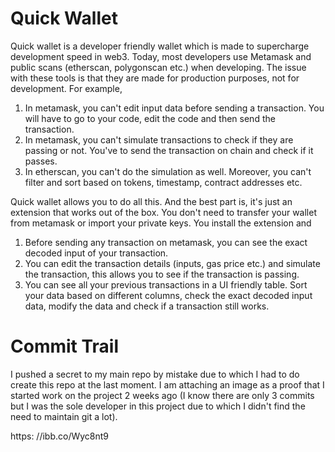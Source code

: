 # Quick Wallet

Quick wallet is a developer friendly wallet which is made to supercharge development speed in web3. Today, most developers use Metamask and public scans (etherscan, polygonscan etc.) when developing. The issue with these tools is that they are made for production purposes, not for development. For example,

1. In metamask, you can't edit input data before sending a transaction. You will have to go to your code, edit the code and then send the transaction.
2. In metamask, you can't simulate transactions to check if they are passing or not. You've to send the transaction on chain and check if it passes.
3. In etherscan, you can't do the simulation as well. Moreover, you can't filter and sort based on tokens, timestamp, contract addresses etc.

Quick wallet allows you to do all this. And the best part is, it's just an extension that works out of the box. You don't need to transfer your wallet from metamask or import your private keys. You install the extension and

1. Before sending any transaction on metamask, you can see the exact decoded input of your transaction.
2. You can edit the transaction details (inputs, gas price etc.) and simulate the transaction, this allows you to see if the transaction is passing.
3. You can see all your previous transactions in a UI friendly table. Sort your data based on different columns, check the exact decoded input data, modify the data and check if a transaction still works.

# Commit Trail

I pushed a secret to my main repo by mistake due to which I had to do create this repo at the last moment. I am attaching an image as a proof that I started work on the project 2 weeks ago (I know there are only 3 commits but I was the sole developer in this project due to which I didn't find the need to maintain git a lot).

https: //ibb.co/Wyc8nt9
